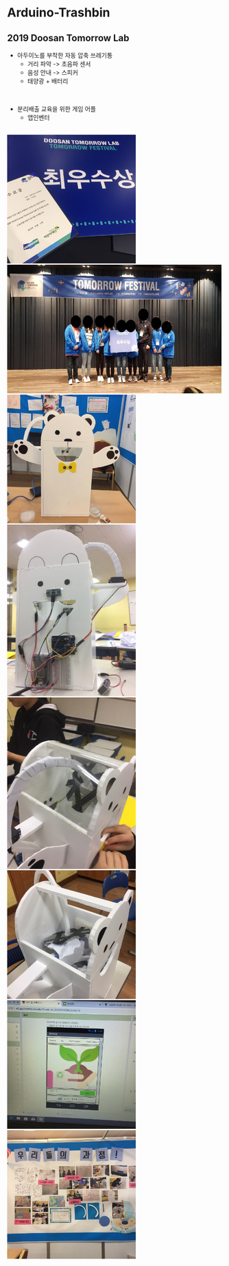 # Arduino-Trashbin
2019 Doosan Tomorrow Lab
----
- 아두이노를 부착한 자동 압축 쓰레기통   
  - 거리 파악 -> 초음파 센서
  - 음성 안내 -> 스피커
  - 태양광 + 배터리
  
<br>

- 분리배출 교육을 위한 게임 어플
  - 앱인벤터

<br>

<img src="/pic/0.JPG" width="300" height="300">   
<img src="/pic/all.JPG" width="500" height="300">   
<img src="/pic/4.JPG" width="300" height="300">   
<img src="/pic/1.JPG" width="300" height="400">   
<img src="/pic/2.JPG" width="300" height="400">   
<img src="/pic/6.JPG" width="300" height="300">    
<img src="/pic/5.JPG" width="300" height="300">     
<img src="/pic/3.JPG" width="300" height="300">   
